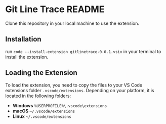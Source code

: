 # Git Line Trace README

Clone this repository in your local machine to use the extension.

## Installation

run ``code --install-extension gitlinetrace-0.0.1.vsix`` in your terminal to install the extension.

## Loading the Extension

To load the extension, you need to copy the files to your VS Code extensions folder `.vscode/extensions`. Depending on your platform, it is located in the following folders:

* **Windows** `%USERPROFILE%\.vscode\extensions`
* **macOS** `~/.vscode/extensions`
* **Linux** `~/.vscode/extensions`
